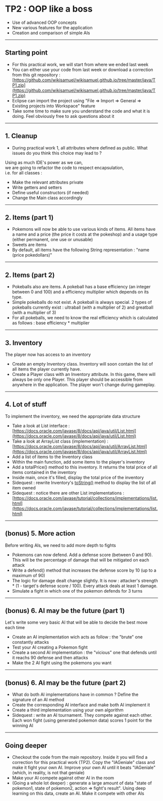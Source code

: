 # TP2 : OOP like a boss
<!-- .slide: data-state="no-toc-progress" class="no-toc-progress" -->
* Use of advanced OOP concepts
* New various features for the application 
* Creation and comparison of simple AIs

----

## Starting point
<!-- .slide: data-state="no-toc-progress" class="no-toc-progress" -->
* For this practical work, we will start from where we ended last week
* You can either use your code from last week or download a correction from this git repository :  
[https://github.com/wikisamuel/wikisamuel.github.io/tree/master/java/TP1.zip](https://github.com/wikisamuel/wikisamuel.github.io/tree/master/java/TP1.zip)  
* Eclipse can import the project using "File => Import => General => Existing projects into Workspace" feature
* Take some time to make sure you understand the code and what it is doing. Feel obviously free to ask questions about it

----

## 1. Cleanup
<!-- .slide: data-state="no-toc-progress" class="no-toc-progress" -->
* During practical work 1, all attributes where defined as public. What issues do you think this choice may lead to ?

Using as much IDE's power as we can,<br />we are going to refactor the code to respect encapsulation,<br />i.e. for all classes :
* Make the relevant attributes private
* Write getters and setters
* Define useful constructors (if needed)
* Change the Main class accordingly

----

## 2. Items (part 1)
<!-- .slide: data-state="no-toc-progress" class="no-toc-progress" -->  
* Pokemons will now be able to use various kinds of items. All items have a name and a price (the price it costs at the pokeshop) and a usage type (either permanent, one use or unusable)  
* Sweets are items 
* By default, all items have the following String representation : "name (price pokedollars)"

----

## 2. Items (part 2)
<!-- .slide: data-state="no-toc-progress" class="no-toc-progress" -->   
* Pokeballs also are items. A pokeball has a base efficiency (an integer between 0 and 100) and a efficiency multiplier which depends on its type. 
* Simple pokeballs do not exist. A pokeball is always special. 2 types of pokeballs currently exist : ultraball (with a multiplier of 2) and greatball (with a multiplier of 3)  
* For all pokeballs, we need to know the real efficiency which is calculated as follows : base efficiency * multiplier

----

## 3. Inventory
<!-- .slide: data-state="no-toc-progress" class="no-toc-progress" -->  
The player now has access to an inventory    
* Create an empty Inventory class. Inventory will soon contain the list of all items the player currently have.
* Create a Player class with an Inventory attribute. In this game, there will always be only one Player. This player should be accessible from anywhere in the application. The player won't change during gameplay.  

----

## 4. Lot of stuff
<!-- .slide: data-state="no-toc-progress" class="no-toc-progress" -->  
To implement the inventory, we need the appropriate data structure 
* Take a look at List interface : [https://docs.oracle.com/javase/8/docs/api/java/util/List.html](https://docs.oracle.com/javase/8/docs/api/java/util/List.html)  
* Take a look at ArrayList class (implementation) : [https://docs.oracle.com/javase/8/docs/api/java/util/ArrayList.html](https://docs.oracle.com/javase/8/docs/api/java/util/ArrayList.html)  
* Add a list of items to the Inventory class
* Within the main function, add some items to the player's inventory 
* Add a totalPrice() method to this inventory. It returns the total price of all items contained in the inventory
* Inside main, once it's filled, display the total price of the inventory
* Sidequest : rewrite Inventory's [toString()](https://docs.oracle.com/javase/8/docs/api/java/lang/Object.html#toString--) method to display the list of all item owned
* Sidequest : notice there are other List implementations :[https://docs.oracle.com/javase/tutorial/collections/implementations/list.html](https://docs.oracle.com/javase/tutorial/collections/implementations/list.html)

----

## (bonus) 5. More action
<!-- .slide: data-state="no-toc-progress" class="no-toc-progress" -->  
Before writing AIs, we need to add more depth to fights
* Pokemons can now defend. Add a defense score (between 0 and 90). This will be the percentage of damage that will be mitigated on each attack  
* Write a defend() method that increases the defense score by 10 (up to a maximum of 90)
* The logic for damage dealt change slightly. It is now : attacker's strength * (1 - target's defense score / 100). Every attack deals at least 1 damage.  
* Simulate a fight in which one of the pokemon defends for 3 turns

----

## (bonus) 6. AI may be the future (part 1)
<!-- .slide: data-state="no-toc-progress" class="no-toc-progress" -->  
Let's write some very basic AI that will be able to decide the best move each time
* Create an AI implementation wich acts as follow : the "brute" one constantly attacks
* Test your AI creating a Pokemon fight
* Create a second AI implementation : the "vicious" one that defends until it reachs 90 defense and then attacks
* Make the 2 AI fight using the pokemons you want

----

## (bonus) 6. AI may be the future (part 2)

* What do both AI implementations have in common ? Define the signature of an AI method
* Create the corresponding AI interface and make both AI implement it
* Create a third implementation using your own algorithm
* Sidequest : write an AI tournament. They compete against each other. Each won fight (using generated pokemon data) scores 1 point for the winning AI

----

## Going deeper
<!-- .slide: data-state="no-toc-progress" class="no-toc-progress" --> 
* Checkout the code from the main repository. Inside it you will find a correction for this practical work (TP2). Copy the "IAGeniale" class and make it fight your own AI. Improve your own AI until it beats "IAGeniale" (which, in reality, is not that geniale)
* Make your AI compete against other AI in the room
* (Going a whole lot deeper) : generate a large amount of data "state of pokemon1, state of pokemon2, action => fight's result". Using deep learning on this data, create an AI. Make it compete with other AIs